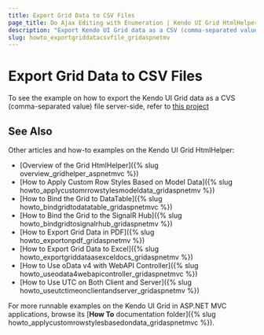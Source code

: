 ```yaml
---
title: Export Grid Data to CSV Files
page_title: Do Ajax Editing with Enumeration | Kendo UI Grid HtmlHelper
description: "Export Kendo UI Grid data as a CSV (comma-separated value) file."
slug: howto_exportgriddatacsvfile_gridaspnetmv
---
```


# Export Grid Data to CSV Files

To see the example on how to export the Kendo UI Grid data as a CVS (comma-separated value) file server-side, refer to [this project](https://github.com/telerik/ui-for-aspnet-mvc-examples/tree/master/grid/csv-export-server-side)

## See Also

Other articles and how-to examples on the Kendo UI Grid HtmlHelper:

* [Overview of the Grid HtmlHelper]({% slug overview_gridhelper_aspnetmvc %})
* [How to Apply Custom Row Styles Based on Model Data]({% slug howto_applycustomrrowstylesmodeldata_gridaspnetmv %})
* [How to Bind the Grid to DataTable]({% slug howto_bindgridtodatatable_gridaspnetmvc %})
* [How to Bind the Grid to the SignalR Hub]({% slug howto_bindgridtosignalrhub_gridaspnetmv %})
* [How to Export Grid Data in PDF]({% slug howto_exportonpdf_gridaspnetmv %})
* [How to Export Grid Data to Excel]({% slug howto_exportgriddataasexceldocs_gridaspnetmv %})
* [How to Use oData v4 with WebAPI Controller]({% slug howto_useodata4webapicontroller_gridaspnetmvc %})
* [How to Use UTC on Both Client and Server]({% slug howto_useutctimeonclientandserver_gridaspnetmv %})

For more runnable examples on the Kendo UI Grid in ASP.NET MVC applications, browse its [**How To** documentation folder]({% slug howto_applycustomrowstylesbasedondata_gridaspnetmvc %}).
